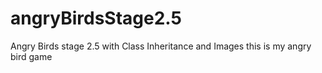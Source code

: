 # angryBirdsStage2.5
Angry Birds stage 2.5 with Class Inheritance and Images
this is my angry bird game 

